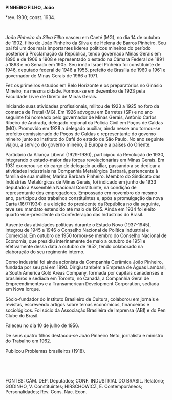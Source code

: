 **PINHEIRO FILHO, João**

\*rev. 1930; const. 1934.

 

*João Pinheiro da Silva Filho* nasceu em Caeté (MG), no dia 14 de
outubro de 1902, filho de João Pinheiro da Silva e de Helena de Barros
Pinheiro. Seu pai foi um dos mais importantes líderes políticos mineiros
do período posterior à Proclamação da República, tendo governado Minas
Gerais em 1890 e de 1906 a 1908 e representado o estado na Câmara
Federal de 1891 a 1893 e no Senado em 1905. Seu irmão Israel Pinheiro
foi constituinte de 1946, deputado federal de 1946 a 1956, prefeito de
Brasília de 1960 a 1961 e governador de Minas Gerais de 1966 a 1971.

Fez os primeiros estudos em Belo Horizonte e os preparatórios no Ginásio
Mineiro, na mesma cidade. Formou-se em dezembro de 1923 pela Faculdade
Livre de Direito de Minas Gerais.

Iniciando suas atividades profissionais, militou de 1923 a 1925 no foro
da comarca de Frutal (MG). Em 1926 advogou em Barretes (SP) e no ano
seguinte foi nomeado pelo governador de Minas Gerais, Antônio Carlos
Ribeiro de Andrada, delegado regional da Polícia Civil em Poços de
Caldas (MG). Promovido em 1928 a delegado auxiliar, ainda nesse ano
tornou-se prefeito comissionado de Poços de Caldas e representante do
governo mineiro junto ao Instituto do Café do estado de São Paulo. No
ano seguinte viajou, a serviço do governo mineiro, à Europa e a países
do Oriente.

Partidário da Aliança Liberal (1929-1930), participou da Revolução de
1930, integrando o estado-maior das forças revolucionárias em Minas
Gerais. Em 1931 exonerou-se do cargo de delegado auxiliar, passando a se
dedicar a atividades industriais na Companhia Metalúrgica Barbará,
pertencente à família de sua mulher, Marina Barbará Pinheiro. Membro do
Sindicato das Indústrias Metalúrgicas de Minas Gerais, foi indicado em
junho de 1933 deputado à Assembléia Nacional Constituinte, na condição
de representante dos empregadores. Empossado em novembro do mesmo ano,
participou dos trabalhos constituintes e, após a promulgação da nova
Carta (16/7/1934) e a eleição do presidente da República no dia
seguinte, teve seu mandato estendido até maio de 1935. Ainda em 1934 foi
eleito quarto vice-presidente da Confederação das Indústrias do Brasil.

Ausente das atividades políticas durante o Estado Novo (1937-1945),
integrou de 1945 a 1946 o Conselho Nacional de Política Industrial e
Comercial. Em outubro de 1950 tornou-se membro do Conselho Nacional de
Economia, que presidiu interinamente de maio a outubro de 1951 e
efetivamente dessa data a outubro de 1952, tendo colaborado na
elaboração do seu regimento interno.

Como industrial foi ainda acionista da Companhia Cerâmica João Pinheiro,
fundada por seu pai em 1890. Dirigiu também a Empresa de Águas Lambari,
a South America Gold Areas Company, formada por capitais canadenses e
brasileiros e sediada em Toronto, no Canadá, a Companhia Geral de
Empreendimentos e a Transamerican Development Corporation, sediada em
Nova Iorque.

Sócio-fundador do Instituto Brasileiro de Cultura, colaborou em jornais
e revistas, escrevendo artigos sobre temas econômicos, financeiros e
sociológicos. Foi sócio da Associação Brasileira de Imprensa (ABI) e do
Pen Clube do Brasil.

Faleceu no dia 10 de julho de 1956.

De seus quatro filhos destacou-se João Pinheiro Neto, jornalista e
ministro do Trabalho em 1962.

Publicou Problemas brasileiros (1918).

 

 

FONTES: CÂM. DEP. Deputados; CONF. INDUSTRIAL DO BRASIL. Relatório;
GODINHO, V. Constituintes; HIRSCHOWICZ, E. Contemporâneos;
Personalidades; Rev. Cons. Nac. Econ.

 
